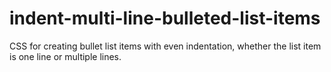 # indent-multi-line-bulleted-list-items

CSS for creating bullet list items with even indentation, whether the list item is one line or multiple lines.
